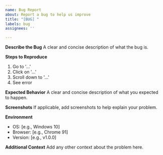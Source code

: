 ```yaml
---
name: Bug Report
about: Report a bug to help us improve
title: "[BUG] "
labels: bug
assignees: ''

---
```


**Describe the Bug**
A clear and concise description of what the bug is.

**Steps to Reproduce**
1. Go to '...'
2. Click on '...'
3. Scroll down to '...'
4. See error

**Expected Behavior**
A clear and concise description of what you expected to happen.

**Screenshots**
If applicable, add screenshots to help explain your problem.

**Environment**
- OS: [e.g., Windows 10]
- Browser: [e.g., Chrome 91]
- Version: [e.g., v1.0.0]

**Additional Context**
Add any other context about the problem here.